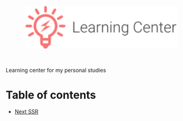 
<p align="center">
  <img width="400" src="./.github/logo.svg" alt="logo">
</p>
<br />

<p>Learning center for my personal studies</p>

# Table of contents
* [Next SSR](./apps/nextssr/README.md)